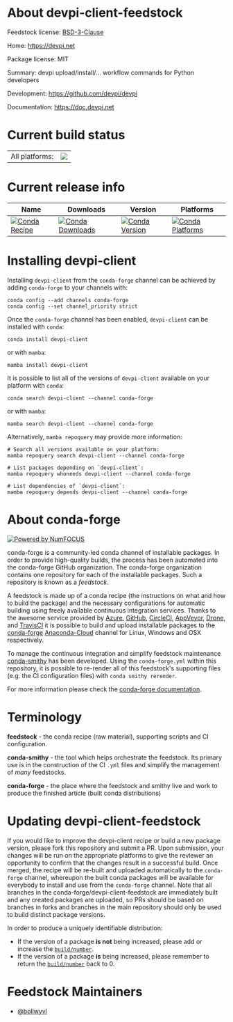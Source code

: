 About devpi-client-feedstock
============================

Feedstock license: [BSD-3-Clause](https://github.com/conda-forge/devpi-client-feedstock/blob/main/LICENSE.txt)

Home: https://devpi.net

Package license: MIT

Summary: devpi upload/install/... workflow commands for Python developers

Development: https://github.com/devpi/devpi

Documentation: https://doc.devpi.net

Current build status
====================


<table><tr><td>All platforms:</td>
    <td>
      <a href="https://dev.azure.com/conda-forge/feedstock-builds/_build/latest?definitionId=18301&branchName=main">
        <img src="https://dev.azure.com/conda-forge/feedstock-builds/_apis/build/status/devpi-client-feedstock?branchName=main">
      </a>
    </td>
  </tr>
</table>

Current release info
====================

| Name | Downloads | Version | Platforms |
| --- | --- | --- | --- |
| [![Conda Recipe](https://img.shields.io/badge/recipe-devpi--client-green.svg)](https://anaconda.org/conda-forge/devpi-client) | [![Conda Downloads](https://img.shields.io/conda/dn/conda-forge/devpi-client.svg)](https://anaconda.org/conda-forge/devpi-client) | [![Conda Version](https://img.shields.io/conda/vn/conda-forge/devpi-client.svg)](https://anaconda.org/conda-forge/devpi-client) | [![Conda Platforms](https://img.shields.io/conda/pn/conda-forge/devpi-client.svg)](https://anaconda.org/conda-forge/devpi-client) |

Installing devpi-client
=======================

Installing `devpi-client` from the `conda-forge` channel can be achieved by adding `conda-forge` to your channels with:

```
conda config --add channels conda-forge
conda config --set channel_priority strict
```

Once the `conda-forge` channel has been enabled, `devpi-client` can be installed with `conda`:

```
conda install devpi-client
```

or with `mamba`:

```
mamba install devpi-client
```

It is possible to list all of the versions of `devpi-client` available on your platform with `conda`:

```
conda search devpi-client --channel conda-forge
```

or with `mamba`:

```
mamba search devpi-client --channel conda-forge
```

Alternatively, `mamba repoquery` may provide more information:

```
# Search all versions available on your platform:
mamba repoquery search devpi-client --channel conda-forge

# List packages depending on `devpi-client`:
mamba repoquery whoneeds devpi-client --channel conda-forge

# List dependencies of `devpi-client`:
mamba repoquery depends devpi-client --channel conda-forge
```


About conda-forge
=================

[![Powered by
NumFOCUS](https://img.shields.io/badge/powered%20by-NumFOCUS-orange.svg?style=flat&colorA=E1523D&colorB=007D8A)](https://numfocus.org)

conda-forge is a community-led conda channel of installable packages.
In order to provide high-quality builds, the process has been automated into the
conda-forge GitHub organization. The conda-forge organization contains one repository
for each of the installable packages. Such a repository is known as a *feedstock*.

A feedstock is made up of a conda recipe (the instructions on what and how to build
the package) and the necessary configurations for automatic building using freely
available continuous integration services. Thanks to the awesome service provided by
[Azure](https://azure.microsoft.com/en-us/services/devops/), [GitHub](https://github.com/),
[CircleCI](https://circleci.com/), [AppVeyor](https://www.appveyor.com/),
[Drone](https://cloud.drone.io/welcome), and [TravisCI](https://travis-ci.com/)
it is possible to build and upload installable packages to the
[conda-forge](https://anaconda.org/conda-forge) [Anaconda-Cloud](https://anaconda.org/)
channel for Linux, Windows and OSX respectively.

To manage the continuous integration and simplify feedstock maintenance
[conda-smithy](https://github.com/conda-forge/conda-smithy) has been developed.
Using the ``conda-forge.yml`` within this repository, it is possible to re-render all of
this feedstock's supporting files (e.g. the CI configuration files) with ``conda smithy rerender``.

For more information please check the [conda-forge documentation](https://conda-forge.org/docs/).

Terminology
===========

**feedstock** - the conda recipe (raw material), supporting scripts and CI configuration.

**conda-smithy** - the tool which helps orchestrate the feedstock.
                   Its primary use is in the construction of the CI ``.yml`` files
                   and simplify the management of *many* feedstocks.

**conda-forge** - the place where the feedstock and smithy live and work to
                  produce the finished article (built conda distributions)


Updating devpi-client-feedstock
===============================

If you would like to improve the devpi-client recipe or build a new
package version, please fork this repository and submit a PR. Upon submission,
your changes will be run on the appropriate platforms to give the reviewer an
opportunity to confirm that the changes result in a successful build. Once
merged, the recipe will be re-built and uploaded automatically to the
`conda-forge` channel, whereupon the built conda packages will be available for
everybody to install and use from the `conda-forge` channel.
Note that all branches in the conda-forge/devpi-client-feedstock are
immediately built and any created packages are uploaded, so PRs should be based
on branches in forks and branches in the main repository should only be used to
build distinct package versions.

In order to produce a uniquely identifiable distribution:
 * If the version of a package **is not** being increased, please add or increase
   the [``build/number``](https://docs.conda.io/projects/conda-build/en/latest/resources/define-metadata.html#build-number-and-string).
 * If the version of a package **is** being increased, please remember to return
   the [``build/number``](https://docs.conda.io/projects/conda-build/en/latest/resources/define-metadata.html#build-number-and-string)
   back to 0.

Feedstock Maintainers
=====================

* [@bollwyvl](https://github.com/bollwyvl/)

